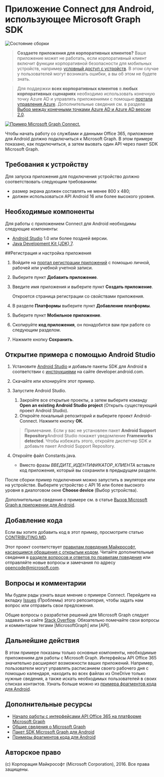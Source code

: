 # <a name="connect-sample-for-android-using-the-microsoft-graph-sdk"></a>Приложение Connect для Android, использующее Microsoft Graph SDK

![Состояние сборки](https://ricalo.visualstudio.com/_apis/public/build/definitions/06256fa7-d8e5-4ca0-8639-7c00eb6f1fe9/6/badge "Состояние сборки")

> **Создаете приложения для корпоративных клиентов?** Ваше приложение может не работать, если корпоративный клиент включит функции корпоративной безопасности для мобильных устройств, например <a href="https://azure.microsoft.com/en-us/documentation/articles/active-directory-conditional-access-device-policies/" target="_newtab">условный доступ с устройств</a>. В этом случае у пользователей могут возникать ошибки, а вы об этом не будете знать. 

> Для поддержки **всех корпоративных клиентов** в **любых корпоративных сценариях** необходимо использовать конечную точку Azure AD и управлять приложениями с помощью [портала управления Azure](https://aka.ms/aadapplist). Дополнительные сведения см. в разделе [Выбор между конечными точками Azure AD и Azure AD версии 2.0](https://graph.microsoft.io/docs/authorization/auth_overview#deciding-between-azure-ad-and-the-v2-authentication-endpoint).

[![Пример Microsoft Graph Connect.](/readme-images/O365-Android-Connect-video_play_icon.png)](https://www.youtube.com/watch?v=3IQIDFrqhY4 "Щелкните, чтобы просмотреть пример в действии")

Чтобы начать работу со службами и данными Office 365, приложение для Android должно подключиться к Microsoft Graph. В этом примере показано, как подключиться, а затем вызвать один API через пакет SDK Microsoft Graph.

## <a name="device-requirements"></a>Требования к устройству

Для запуска приложения для подключения устройство должно соответствовать следующим требованиям:

* размер экрана должен составлять не менее 800 x 480;
* должен использоваться API Android 16 или более высокого уровня.
 
## <a name="prerequisites"></a>Необходимые компоненты

Для работы с приложением Connect для Android необходимы следующие компоненты:

* [Android Studio](http://developer.android.com/sdk/index.html) 1.0 или более поздней версии.
* [Java Development Kit (JDK) 7](http://www.oracle.com/technetwork/java/javase/downloads/jdk7-downloads-1880260.html).

<a name="register"></a>
##<a name="register-and-configure-the-app"></a>Регистрация и настройка приложения

1. Войдите на [портал регистрации приложений](https://apps.dev.microsoft.com/) с помощью личной, рабочей или учебной учетной записи.
2. Выберите пункт **Добавить приложение**.
3. Введите имя приложения и выберите пункт **Создать приложение**.
    
    Откроется страница регистрации со свойствами приложения.
 
4. В разделе **Платформы** выберите пункт **Добавление платформы**.
5. Выберите пункт **Мобильное приложение**.
6. Скопируйте **код приложения**, он понадобится вам при работе со следующим разделом.
7. Нажмите кнопку **Сохранить**.
  
## <a name="open-the-sample-using-android-studio"></a>Открытие примера с помощью Android Studio

1. Установите [Android Studio](http://developer.android.com/sdk/index.html) и добавьте пакеты SDK для Android в соответствии с [инструкциями](http://developer.android.com/sdk/installing/adding-packages.html) на сайте developer.android.com.
2. Скачайте или клонируйте этот пример.
3. Запустите Android Studio.
    1. Закройте все открытые проекты, а затем выберите команду **Open an existing Android Studio project** (Открыть существующий проект Android Studio).
    2. Откройте локальный репозиторий и выберите проект Android-Connect. Нажмите кнопку **ОК**.
    
    > Примечание. Если у вас не установлен пакет **Android Support Repository**Android Studio покажет уведомление **Frameworks detected**. Чтобы избежать этого, откройте диспетчер SDK и добавьте пакет Android Support Repository.
4. Откройте файл Constants.java.
    * Вместо фразы *ВВЕДИТЕ_ИДЕНТИФИКАТОР_КЛИЕНТА* вставьте код приложения, который вы сохранили в предыдущем разделе.

После сборки пример подключения можно запустить в эмуляторе или на устройстве. Выберите устройство с API 16 или более высокого уровня в диалоговом окне **Choose device** (Выбор устройства).

Дополнительные сведения о примере см. в статье [Вызов Microsoft Graph в приложении для Android](https://graph.microsoft.io/en-us/docs/platform/android).

<a name="contributing"></a>
## <a name="contributing"></a>Добавление кода ##

Если вы хотите добавить код в этот пример, просмотрите статью [CONTRIBUTING.MD](/CONTRIBUTING.md).

Этот проект соответствует [правилам поведения Майкрософт, касающимся обращения с открытым кодом](https://opensource.microsoft.com/codeofconduct/). Читайте дополнительные сведения в [разделе вопросов и ответов по правилам поведения](https://opensource.microsoft.com/codeofconduct/faq/) или отправляйте новые вопросы и замечания по адресу [opencode@microsoft.com](mailto:opencode@microsoft.com).

## <a name="questions-and-comments"></a>Вопросы и комментарии

Мы будем рады узнать ваше мнение о примере Connect. Перейдите на вкладку [Issues](issues) (Проблемы) этого репозитория, чтобы задать нам вопрос или отправить свои предложения.

Общие вопросы о разработке решений для Microsoft Graph следует задавать на сайте [Stack Overflow](http://stackoverflow.com/questions/tagged/MicrosoftGraph+API). Обязательно помечайте свои вопросы и комментарии тегами [MicrosoftGraph] или [API].

## <a name="next-steps"></a>Дальнейшие действия

В этом примере показаны только основные компоненты, необходимые приложениям для работы с Microsoft Graph. Интерфейсы API Office 365 значительно расширяют возможности ваших приложений. Например, пользователи могут управлять расписанием своего рабочего дня с помощью календаря, находить во всех файлах из OneDrive только нужные сведения, а также искать необходимых пользователей в своих списках контактов. Узнать больше можно из [примера фрагментов кода для Android](../../../android-java-snippets-sample). 
  
## <a name="additional-resources"></a>Дополнительные ресурсы

* [Начало работы с интерфейсами API Office 365 на платформе Microsoft Graph](http://dev.office.com/getting-started/office365apis)
* [Общие сведения о Microsoft Graph](http://graph.microsoft.io)
* [Пакет SDK Microsoft Graph для Android](../../../msgraph-sdk-android)
* [Примеры фрагментов кода для Android](../../../android-java-snippets-sample)

## <a name="copyright"></a>Авторское право
(c) Корпорация Майкрософт (Microsoft Corporation), 2016. Все права защищены.

